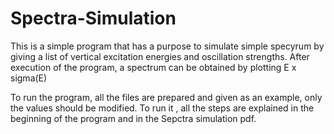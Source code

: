 # Spectra-Simulation
This is a simple program that has a purpose to simulate simple specyrum by giving a list of vertical excitation energies and oscillation strengths.
After execution of the program, a spectrum can be obtained by plotting E x sigma(E)

To run the program, all the files are prepared and given as an example, only the values should be modified.
To run it , all the steps are explained in the beginning of the program and in the Sepctra simulation pdf.
